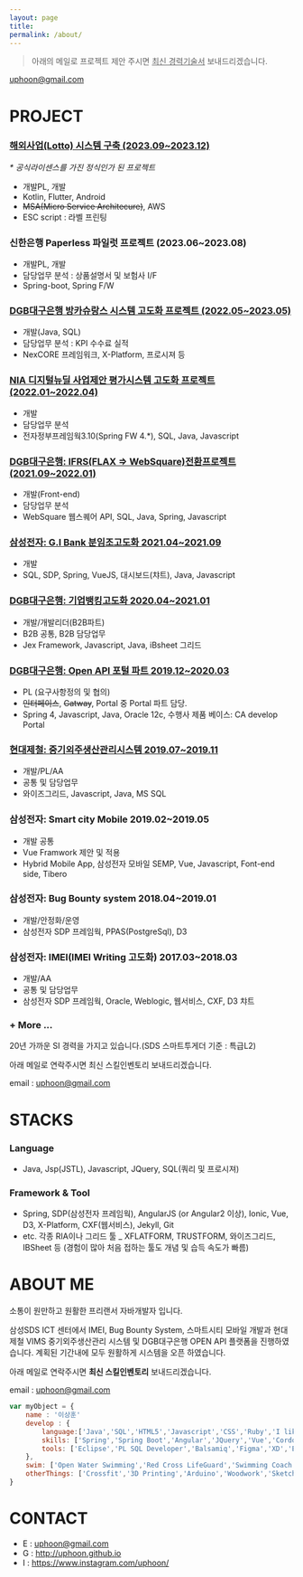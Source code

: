 ```yaml
---
layout: page
title: 
permalink: /about/
---
```



> 아래의 메일로 프로젝트 제안 주시면 <u>최신 경력기술서</u> 보내드리겠습니다.

uphoon@gmail.com

# PROJECT

### [해외사업(Lotto) 시스템 구축 (2023.09~2023.12)](/si-pilot-project/)
_* 공식라이센스를 가진 정식인가 된 프로젝트_
- 개발PL, 개발
- Kotlin, Flutter, Android
- ~~MSA(Micro Service Architecure)~~, AWS
- ESC script : 라벨 프린팅

### 신한은행 Paperless 파일럿 프로젝트 (2023.06~2023.08) 
- 개발PL, 개발
- 담당업무 분석 : 상품설명서 및 보험사 I/F
- Spring-boot, Spring F/W

### [DGB대구은행 방카슈랑스 시스템 고도화 프로젝트 (2022.05~2023.05)](/si-dgb-banca/) 
- 개발(Java, SQL)
- 담당업무 분석 : KPI 수수료 실적
- NexCORE 프레임워크, X-Platform, 프로시져 등

### [NIA 디지털뉴딜 사업제안 평가시스템 고도화 프로젝트 (2022.01~2022.04)](/si-nia-evalmgr/)
- 개발
- 담당업무 분석
- 전자정부프레임웍3.10(Spring FW 4.*), SQL, Java, Javascript

### [DGB대구은행: IFRS(FLAX => WebSquare)전환프로젝트 (2021.09~2022.01)](/si-dgb-ifrs/)
- 개발(Front-end)
- 담당업무 분석
- WebSquare 웹스퀘어 API, SQL, Java, Spring, Javascript

### [삼성전자: G.I Bank 분임조고도화 2021.04~2021.09](/si-samsung-gibank/)
- 개발
- SQL, SDP, Spring, VueJS, 대시보드(챠트), Java, Javascript

### [DGB대구은행: 기업뱅킹고도화 2020.04~2021.01](/si-dgb-banking/)
- 개발/개발리더(B2B파트)
- B2B 공통, B2B 담당업무
- Jex Framework, Javascript, Java, iBsheet 그리드

### [DGB대구은행: Open API 포털 파트 2019.12~2020.03](/si-dgbfn-openapi/) 
- PL (요구사항정의 및 협의)
- ~~인터페이스~~, ~~Gatway~~, Portal 중 Portal 파트 담당.
- Spring 4, Javascript, Java, Oracle 12c, 수행사 제품 베이스: CA develop Portal

### [현대제철: 중기외주생산관리시스템 2019.07~2019.11](/si-vims-hyundai-steel/)
- 개발/PL/AA
- 공통 및 담당업무
- 와이즈그리드, Javascript, Java, MS SQL

### 삼성전자: Smart city Mobile 2019.02~2019.05
- 개발 공통
- Vue Framwork 제안 및 적용
- Hybrid Mobile App, 삼성전자 모바일 SEMP, Vue, Javascript, Font-end side, Tibero 

### 삼성전자: Bug Bounty system 2018.04~2019.01
- 개발/안정화/운영
- 삼성전자 SDP 프레임웍, PPAS(PostgreSql), D3 

### 삼성전자: IMEI(IMEI Writing 고도화) 2017.03~2018.03
- 개발/AA
- 공통 및 담당업무
- 삼성전자 SDP 프레임웍, Oracle, Weblogic, 웹서비스, CXF, D3 챠트

### + More ...

20년 가까운 SI 경력을 가지고 있습니다.(SDS 스마트투게더 기준 : 특급L2)

아래 메일로 연락주시면 최신 스킬인벤토리 보내드리겠습니다.

email : uphoon@gmail.com


# STACKS

### Language

- Java, Jsp(JSTL), Javascript, JQuery, SQL(쿼리 및 프로시져)

### Framework & Tool

- Spring, SDP(삼성전자 프레임웍), AngularJS (or Angular2 이상), Ionic, Vue, D3, X-Platform, CXF(웹서비스), Jekyll, Git
- etc. 각종 RIA이나 그리드 툴 _ XFLATFORM, TRUSTFORM, 와이즈그리드, IBSheet 등  (경험이 많아 처음 접하는 툴도 개념 및 습득 속도가 빠름)


# ABOUT ME

소통이 원만하고 원활한 프리랜서 자바개발자 입니다.

삼성SDS ICT 센터에서 IMEI, Bug Bounty System, 스마트시티 모바일 개발과 현대제철 VIMS 중기외주생산관리 시스템 및 DGB대구은행 OPEN API 플랫폼을 진행하였습니다. 계획된 기간내에 모두 원활하게 시스템을 오픈 하였습니다.

아래 메일로 연락주시면 **최신 스킬인벤토리** 보내드리겠습니다.

email : uphoon@gmail.com

```javascript
var myObject = {
    name : '이상훈'
    develop : {
        language:['Java','SQL','HTML5','Javascript','CSS','Ruby','I like CLI'],
        skills: ['Spring','Spring Boot','Angular','JQuery','Vue','Cordova','Ionic','D3','CXF','Rails','Web Services'],
        tools: ['Eclipse','PL SQL Developer','Balsamiq','Figma','XD','Edit Plus','Ant','Maven','Gradle','npm','bower','Git']
    },
    swim: ['Open Water Swimming','Red Cross LifeGuard','Swimming Coach'],
    otherThings: ['Crossfit','3D Printing','Arduino','Woodwork','Sketch Up']
}
```


# CONTACT

- E : uphoon@gmail.com
- G : http://uphoon.github.io
- I : https://www.instagram.com/uphoon/

